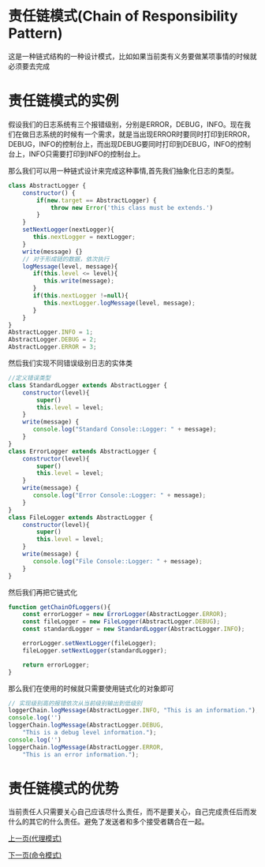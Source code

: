 # 责任链模式(Chain of Responsibility Pattern)
这是一种链式结构的一种设计模式，比如如果当前类有义务要做某项事情的时候就必须要去完成

# 责任链模式的实例
假设我们的日志系统有三个报错级别，分别是ERROR，DEBUG，INFO。现在我们在做日志系统的时候有一个需求，就是当出现ERROR时要同时打印到ERROR，DEBUG，INFO的控制台上，而出现DEBUG要同时打印到DEBUG，INFO的控制台上，INFO只需要打印到INFO的控制台上。

那么我们可以用一种链式设计来完成这种事情,首先我们抽象化日志的类型。
```js
class AbstractLogger {
    constructor() {
        if(new.target == AbstractLogger) {
            throw new Error('this class must be extends.')
        }
    }
    setNextLogger(nextLogger){
       this.nextLogger = nextLogger;
    }
    write(message) {}
    // 对于形成链的数据，依次执行
    logMessage(level, message){
       if(this.level <= level){
          this.write(message);
       }
       if(this.nextLogger !=null){
          this.nextLogger.logMessage(level, message);
       }
    }
}
AbstractLogger.INFO = 1;
AbstractLogger.DEBUG = 2;
AbstractLogger.ERROR = 3;
```
然后我们实现不同错误级别日志的实体类
```js
//定义错误类型
class StandardLogger extends AbstractLogger {
    constructor(level){
        super()
        this.level = level;
    }
    write(message) {    
       console.log("Standard Console::Logger: " + message);
    }
}
class ErrorLogger extends AbstractLogger {
    constructor(level){
        super()
        this.level = level;
    }
    write(message) {    
       console.log("Error Console::Logger: " + message);
    }
}
class FileLogger extends AbstractLogger {
    constructor(level){
        super()
        this.level = level;
    }
    write(message) {    
       console.log("File Console::Logger: " + message);
    }
}
```
然后我们再把它链式化
```js
function getChainOfLoggers(){
    const errorLogger = new ErrorLogger(AbstractLogger.ERROR);
    const fileLogger = new FileLogger(AbstractLogger.DEBUG);
    const standardLogger = new StandardLogger(AbstractLogger.INFO);

    errorLogger.setNextLogger(fileLogger);
    fileLogger.setNextLogger(standardLogger);

    return errorLogger;  
}
```
那么我们在使用的时候就只需要使用链式化的对象即可
```js
// 实现级别高的报错依次从当前级别输出到低级别
loggerChain.logMessage(AbstractLogger.INFO, "This is an information.");
console.log('')
loggerChain.logMessage(AbstractLogger.DEBUG,
    "This is a debug level information.");
console.log('')
loggerChain.logMessage(AbstractLogger.ERROR,
    "This is an error information.");
```

# 责任链模式的优势
当前责任人只需要关心自己应该尽什么责任，而不是要关心，自己完成责任后而发什么的其它的什么责任。避免了发送者和多个接受者耦合在一起。


[上一页(代理模式)](../proxy-pattern/README.md)

[下一页(命令模式)](../command-pattern/README.md)